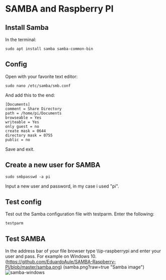 # SAMBA and Raspberry PI

## Install Samba

In the terminal:

    sudo apt install samba samba-common-bin

## Config
Open with your favorite text editor:
    
    sudo nano /etc/samba/smb.conf
    
And add this to the end:

    [Documents]
    comment = Share Directory
    path = /home/pi/Documents
    browseable = Yes
    writeable = Yes
    only guest = no
    create mask = 0644
    directory mask = 0755
    public = no

Save and exit.
## Create a new user for SAMBA

    sudo smbpasswd -a pi
      
Input a new user and password, in my case i used "pi".

## Test config
Test out the Samba configuration file with testparm. Enter
the following:
    
    testparm

## Test SAMBA
In the address bar of your file browser type \\\ip-raspberrypi and enter your user and pass.
For example on Windows 10.
(https://github.com/EduardoAule/SAMBA-Raspberry-PI/blob/master/samba.png)
(samba.png?raw=true "Samba image")
![samba-windows](https://raw.githubusercontent.com/EduardoAule/SAMBA-RaspberryPI/master/samba.png)
